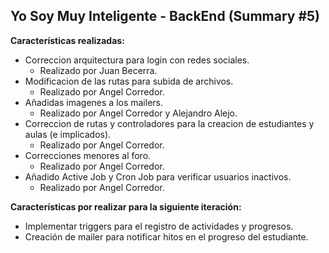 ## Yo Soy Muy Inteligente - BackEnd (Summary #5)

**Características realizadas:**
- Correccion arquitectura para login con redes sociales.
	- Realizado por Juan Becerra.
- Modificacion de las rutas para subida de archivos.
	- Realizado por Angel Corredor.
- Añadidas imagenes a los mailers.
    - Realizado por Angel Corredor y Alejandro Alejo.
- Correccion de rutas y controladores para la creacion de estudiantes y aulas (e implicados).
    - Realizado por Angel Corredor.
- Correcciones menores al foro.
    - Realizado por Angel Corredor.
- Añadido Active Job y Cron Job para verificar usuarios inactivos.
    - Realizado por Angel Corredor.


**Características por realizar para la siguiente iteración:**
 - Implementar triggers para el registro de actividades y progresos.
 - Creación de mailer para notificar hitos en el progreso del estudiante.
